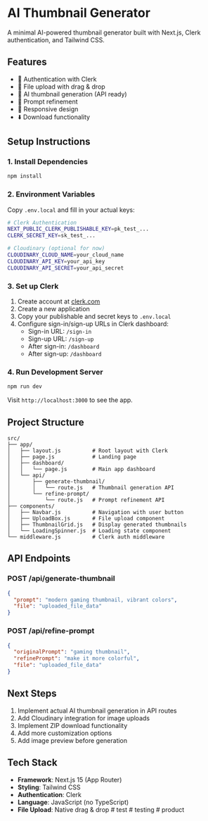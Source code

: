 # AI Thumbnail Generator

A minimal AI-powered thumbnail generator built with Next.js, Clerk authentication, and Tailwind CSS.

## Features

- 🔐 Authentication with Clerk
- 📁 File upload with drag & drop
- 🎨 AI thumbnail generation (API ready)
- 🔄 Prompt refinement
- 📱 Responsive design
- ⬇️ Download functionality

## Setup Instructions

### 1. Install Dependencies

```bash
npm install
```

### 2. Environment Variables

Copy `.env.local` and fill in your actual keys:

```bash
# Clerk Authentication
NEXT_PUBLIC_CLERK_PUBLISHABLE_KEY=pk_test_...
CLERK_SECRET_KEY=sk_test_...

# Cloudinary (optional for now)
CLOUDINARY_CLOUD_NAME=your_cloud_name
CLOUDINARY_API_KEY=your_api_key
CLOUDINARY_API_SECRET=your_api_secret
```

### 3. Set up Clerk

1. Create account at [clerk.com](https://clerk.com)
2. Create a new application
3. Copy your publishable and secret keys to `.env.local`
4. Configure sign-in/sign-up URLs in Clerk dashboard:
   - Sign-in URL: `/sign-in`
   - Sign-up URL: `/sign-up`
   - After sign-in: `/dashboard`
   - After sign-up: `/dashboard`

### 4. Run Development Server

```bash
npm run dev
```

Visit `http://localhost:3000` to see the app.

## Project Structure

```
src/
├── app/
│   ├── layout.js          # Root layout with Clerk
│   ├── page.js            # Landing page
│   ├── dashboard/
│   │   └── page.js        # Main app dashboard
│   └── api/
│       ├── generate-thumbnail/
│       │   └── route.js   # Thumbnail generation API
│       └── refine-prompt/
│           └── route.js   # Prompt refinement API
├── components/
│   ├── Navbar.js          # Navigation with user button
│   ├── UploadBox.js       # File upload component
│   ├── ThumbnailGrid.js   # Display generated thumbnails
│   └── LoadingSpinner.js  # Loading state component
└── middleware.js          # Clerk auth middleware
```

## API Endpoints

### POST /api/generate-thumbnail
```json
{
  "prompt": "modern gaming thumbnail, vibrant colors",
  "file": "uploaded_file_data"
}
```

### POST /api/refine-prompt
```json
{
  "originalPrompt": "gaming thumbnail",
  "refinePrompt": "make it more colorful",
  "file": "uploaded_file_data"
}
```

## Next Steps

1. Implement actual AI thumbnail generation in API routes
2. Add Cloudinary integration for image uploads
3. Implement ZIP download functionality
4. Add more customization options
5. Add image preview before generation

## Tech Stack

- **Framework**: Next.js 15 (App Router)
- **Styling**: Tailwind CSS
- **Authentication**: Clerk
- **Language**: JavaScript (no TypeScript)
- **File Upload**: Native drag & drop
#   t e s t  
 #   t e s t i n g  
 #   p r o d u c t  
 